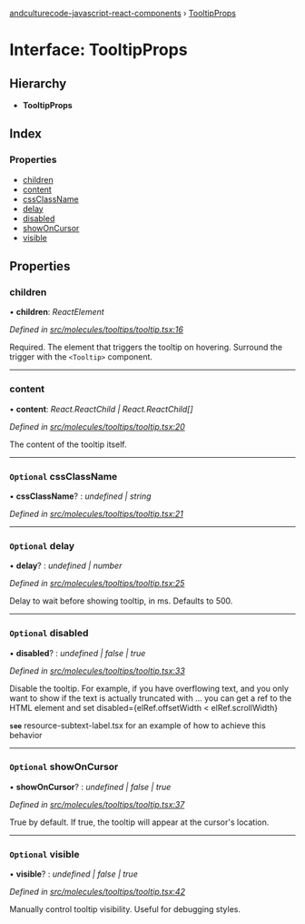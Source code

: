 [andculturecode-javascript-react-components](../README.md) › [TooltipProps](tooltipprops.md)

# Interface: TooltipProps

## Hierarchy

* **TooltipProps**

## Index

### Properties

* [children](tooltipprops.md#children)
* [content](tooltipprops.md#content)
* [cssClassName](tooltipprops.md#optional-cssclassname)
* [delay](tooltipprops.md#optional-delay)
* [disabled](tooltipprops.md#optional-disabled)
* [showOnCursor](tooltipprops.md#optional-showoncursor)
* [visible](tooltipprops.md#optional-visible)

## Properties

###  children

• **children**: *ReactElement*

*Defined in [src/molecules/tooltips/tooltip.tsx:16](https://github.com/AndcultureCode/AndcultureCode.JavaScript.React.Components/blob/3b573d9/src/molecules/tooltips/tooltip.tsx#L16)*

Required. The element that triggers the tooltip on hovering.
Surround the trigger with the `<Tooltip>` component.

___

###  content

• **content**: *React.ReactChild | React.ReactChild[]*

*Defined in [src/molecules/tooltips/tooltip.tsx:20](https://github.com/AndcultureCode/AndcultureCode.JavaScript.React.Components/blob/3b573d9/src/molecules/tooltips/tooltip.tsx#L20)*

The content of the tooltip itself.

___

### `Optional` cssClassName

• **cssClassName**? : *undefined | string*

*Defined in [src/molecules/tooltips/tooltip.tsx:21](https://github.com/AndcultureCode/AndcultureCode.JavaScript.React.Components/blob/3b573d9/src/molecules/tooltips/tooltip.tsx#L21)*

___

### `Optional` delay

• **delay**? : *undefined | number*

*Defined in [src/molecules/tooltips/tooltip.tsx:25](https://github.com/AndcultureCode/AndcultureCode.JavaScript.React.Components/blob/3b573d9/src/molecules/tooltips/tooltip.tsx#L25)*

Delay to wait before showing tooltip, in ms. Defaults to 500.

___

### `Optional` disabled

• **disabled**? : *undefined | false | true*

*Defined in [src/molecules/tooltips/tooltip.tsx:33](https://github.com/AndcultureCode/AndcultureCode.JavaScript.React.Components/blob/3b573d9/src/molecules/tooltips/tooltip.tsx#L33)*

Disable the tooltip. For example, if you have overflowing text,
and you only want to show if the text is actually truncated with ...
you can get a ref to the HTML element and set
disabled={elRef.offsetWidth < elRef.scrollWidth}

**`see`** resource-subtext-label.tsx for an example of how to achieve this behavior

___

### `Optional` showOnCursor

• **showOnCursor**? : *undefined | false | true*

*Defined in [src/molecules/tooltips/tooltip.tsx:37](https://github.com/AndcultureCode/AndcultureCode.JavaScript.React.Components/blob/3b573d9/src/molecules/tooltips/tooltip.tsx#L37)*

True by default. If true, the tooltip will appear at the cursor's location.

___

### `Optional` visible

• **visible**? : *undefined | false | true*

*Defined in [src/molecules/tooltips/tooltip.tsx:42](https://github.com/AndcultureCode/AndcultureCode.JavaScript.React.Components/blob/3b573d9/src/molecules/tooltips/tooltip.tsx#L42)*

Manually control tooltip visibility.
Useful for debugging styles.
